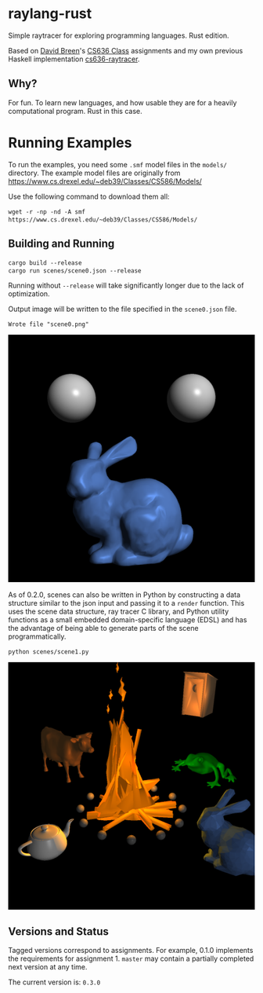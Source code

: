 # raylang-rust

Simple raytracer for exploring programming languages.  Rust edition.

Based on [David Breen][david]'s [CS636 Class][cs636] assignments and my own
previous Haskell implementation [cs636-raytracer][cs636-raytracer].

[cs636-raytracer]: https://github.com/tchagnon/cs636-raytracer
[david]: https://www.cs.drexel.edu/~deb39/
[cs636]: https://www.cs.drexel.edu/~deb39/Classes/CS431/index_Spring09.html

## Why?

For fun.  To learn new languages, and how usable they are for a heavily
computational program.  Rust in this case.

# Running Examples

To run the examples, you need some `.smf` model files in the `models/`
directory.  The example model files are originally from
https://www.cs.drexel.edu/~deb39/Classes/CS586/Models/

Use the following command to download them all:

```
wget -r -np -nd -A smf https://www.cs.drexel.edu/~deb39/Classes/CS586/Models/
```

## Building and Running

```
cargo build --release
cargo run scenes/scene0.json --release
```

Running without `--release` will take significantly longer due to the lack of
optimization.

Output image will be written to the file specified in the `scene0.json` file.

```
Wrote file "scene0.png"
```

![rendered image 0](doc/scene0.png)

As of 0.2.0, scenes can also be written in Python by constructing a data
structure similar to the json input and passing it to a `render` function.  This
uses the scene data structure, ray tracer C library, and Python utility
functions as a small embedded domain-specific language (EDSL) and has the
advantage of being able to generate parts of the scene programmatically.

```
python scenes/scene1.py
```

![rendered image 1](doc/scene1.png)

## Versions and Status

Tagged versions correspond to assignments. For example, 0.1.0 implements the
requirements for assignment 1.  `master` may contain a partially completed next
version at any time.

The current version is: `0.3.0`
